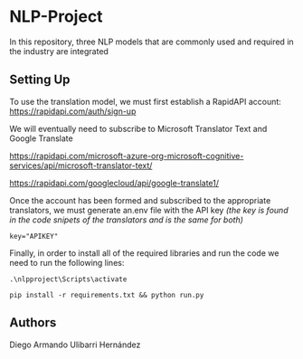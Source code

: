 # NLP-Project
In this repository, three NLP models that are commonly used and required in the industry are integrated
 
## Setting Up
To use the translation model, we must first establish a RapidAPI account: https://rapidapi.com/auth/sign-up

We will eventually need to subscribe to Microsoft Translator Text and Google Translate

https://rapidapi.com/microsoft-azure-org-microsoft-cognitive-services/api/microsoft-translator-text/

https://rapidapi.com/googlecloud/api/google-translate1/

Once the account has been formed and subscribed to the appropriate translators, we must generate an.env file with the API key *(the key is found in the code snipets of the translators and is the same for both)*
```
key="APIKEY"
```
Finally, in order to install all of the required libraries and run the code we need to run the following lines:
```
.\nlpproject\Scripts\activate
```
 ```
 pip install -r requirements.txt && python run.py
 ```


## Authors
Diego Armando Ulibarri Hernández
